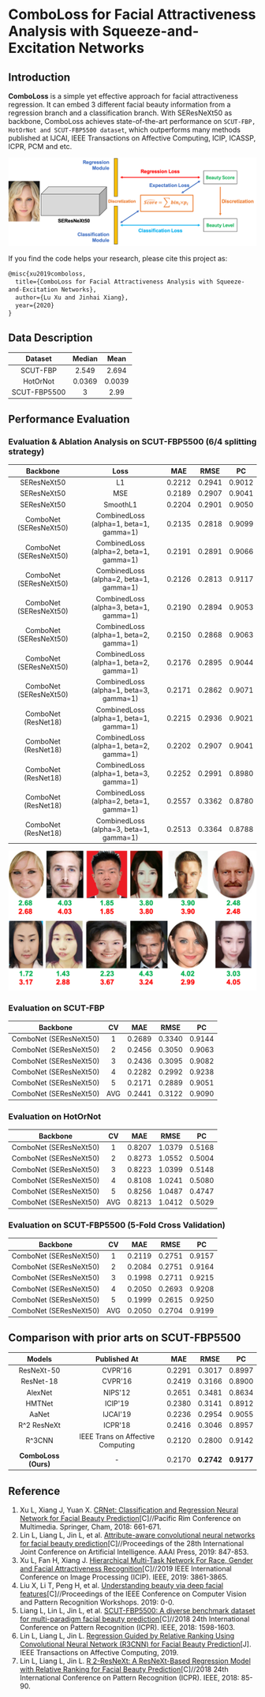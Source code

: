 # ComboLoss for Facial Attractiveness Analysis with Squeeze-and-Excitation Networks
## Introduction
**ComboLoss** is a simple yet effective approach for facial attractiveness regression. It can embed 3 different facial beauty information from a regression branch and a classification branch. 
With SEResNeXt50 as backbone, ComboLoss achieves state-of-the-art performance on ``SCUT-FBP, HotOrNot and SCUT-FBP5500 dataset``, which outperforms many methods published at IJCAI, IEEE Transactions on Affective Computing, ICIP, ICASSP, ICPR, PCM and etc.

![ComboLoss](./ComboLoss.png)

If you find the code helps your research, please cite this project as:
```
@misc{xu2019comboloss,
  title={ComboLoss for Facial Attractiveness Analysis with Squeeze-and-Excitation Networks},
  author={Lu Xu and Jinhai Xiang},
  year={2020}
}
```

## Data Description
| Dataset | Median | Mean |
| :---: | :---: | :---: |
| SCUT-FBP | 2.549 | 2.694 |
| HotOrNot | 0.0369 | 0.0039 |
| SCUT-FBP5500 | 3 | 2.99 |


## Performance Evaluation
### Evaluation & Ablation Analysis on SCUT-FBP5500 (6/4 splitting strategy)
| Backbone | Loss | MAE | RMSE | PC |
| :---: | :---: | :---: | :---: | :---: |
| SEResNeXt50 | L1 | 0.2212 | 0.2941 | 0.9012 |
| SEResNeXt50 | MSE | 0.2189 | 0.2907 | 0.9041 |
| SEResNeXt50 | SmoothL1 | 0.2204 | 0.2901 | 0.9050 |
| ComboNet (SEResNeXt50) | CombinedLoss (alpha=1, beta=1, gamma=1) | 0.2135 | 0.2818 | 0.9099 |
| ComboNet (SEResNeXt50)  | CombinedLoss (alpha=2, beta=1, gamma=1) | 0.2191 | 0.2891 | 0.9066 |
| ComboNet (SEResNeXt50)  | CombinedLoss (alpha=2, beta=1, gamma=1) | 0.2126 | 0.2813 | 0.9117 |
| ComboNet (SEResNeXt50)  | CombinedLoss (alpha=3, beta=1, gamma=1) | 0.2190 | 0.2894 | 0.9053 |
| ComboNet (SEResNeXt50)  | CombinedLoss (alpha=1, beta=2, gamma=1) | 0.2150 | 0.2868 | 0.9063 |
| ComboNet (SEResNeXt50)  | CombinedLoss (alpha=1, beta=2, gamma=1) | 0.2176 | 0.2895 | 0.9044 |
| ComboNet (SEResNeXt50)  | CombinedLoss (alpha=1, beta=3, gamma=1) | 0.2171 | 0.2862 | 0.9071 |
| ComboNet (ResNet18)  | CombinedLoss (alpha=1, beta=1, gamma=1) | 0.2215 | 0.2936 | 0.9021 |
| ComboNet (ResNet18)  | CombinedLoss (alpha=1, beta=2, gamma=1) | 0.2202 | 0.2907 | 0.9041 |
| ComboNet (ResNet18)  | CombinedLoss (alpha=1, beta=3, gamma=1) | 0.2252 | 0.2991 | 0.8980 |
| ComboNet (ResNet18)  | CombinedLoss (alpha=2, beta=1, gamma=1) | 0.2557 | 0.3362 | 0.8780 |
| ComboNet (ResNet18)  | CombinedLoss (alpha=3, beta=1, gamma=1) | 0.2513 | 0.3364 | 0.8788 |

![Samples](./samples.png)

### Evaluation on SCUT-FBP
| Backbone | CV | MAE | RMSE | PC |
| :---: | :---: | :---: | :---: | :---: |
|  ComboNet (SEResNeXt50)  | 1 | 0.2689 | 0.3340 | 0.9144 |
|  ComboNet (SEResNeXt50)  | 2 | 0.2456 | 0.3050 | 0.9063 |
|  ComboNet (SEResNeXt50)  | 3 | 0.2436 | 0.3095 | 0.9082 |
|  ComboNet (SEResNeXt50)  | 4 | 0.2282 | 0.2992 | 0.9238 |
|  ComboNet (SEResNeXt50)  | 5 | 0.2171 | 0.2889 | 0.9051 |
|  ComboNet (SEResNeXt50)  | AVG | 0.2441 | 0.3122 | 0.9090 |

### Evaluation on HotOrNot
| Backbone | CV | MAE | RMSE | PC |
| :---: | :---: | :---: | :---: | :---: |
| ComboNet (SEResNeXt50) | 1 | 0.8207 | 1.0379 | 0.5168 |
| ComboNet (SEResNeXt50) | 2 | 0.8273 | 1.0552 | 0.5004 |
| ComboNet (SEResNeXt50) | 3 | 0.8223 | 1.0399 | 0.5148 |
| ComboNet (SEResNeXt50) | 4 | 0.8108 | 1.0241 | 0.5080 |
| ComboNet (SEResNeXt50) | 5 | 0.8256 | 1.0487 | 0.4747 |
| ComboNet (SEResNeXt50) | AVG | 0.8213 | 1.0412 | 0.5029 |


### Evaluation on SCUT-FBP5500 (5-Fold Cross Validation)
| Backbone | CV | MAE | RMSE | PC |
| :---: | :---: | :---: | :---: | :---: |
| ComboNet (SEResNeXt50)  | 1 | 0.2119 | 0.2751 | 0.9157 |
| ComboNet (SEResNeXt50)  | 2 | 0.2084 | 0.2751 | 0.9164 |
| ComboNet (SEResNeXt50)  | 3 | 0.1998 | 0.2711 | 0.9215 |
| ComboNet (SEResNeXt50)  | 4 | 0.2050 | 0.2693 | 0.9208 |
| ComboNet (SEResNeXt50)  | 5 | 0.1999 | 0.2615 | 0.9250 |
| ComboNet (SEResNeXt50)  | AVG | 0.2050 | 0.2704 | 0.9199 |


## Comparison with prior arts on SCUT-FBP5500
| Models | Published At | MAE | RMSE | PC |
| :---: | :---: | :---: | :---: | :---: |
| ResNeXt-50 | CVPR'16 | 0.2291 | 0.3017 | 0.8997 |
| ResNet-18	| CVPR'16 | 0.2419 | 0.3166 | 0.8900 |
| AlexNet | NIPS'12 | 0.2651 | 0.3481	| 0.8634 |
| HMTNet | ICIP'19 | 0.2380 | 0.3141 | 0.8912 |
| AaNet | IJCAI'19 | 0.2236 | 0.2954 | 0.9055 |
| R^2 ResNeXt  | ICPR'18 | 0.2416 | 0.3046 | 0.8957 |
| R^3CNN | IEEE Trans on Affective Computing | 0.2120 | 0.2800 | 0.9142 |
| **ComboLoss (Ours)** | - | 0.2170 | **0.2742** | **0.9177** |


## Reference
1. Xu L, Xiang J, Yuan X. [CRNet: Classification and Regression Neural Network for Facial Beauty Prediction](https://link.springer.com/chapter/10.1007/978-3-030-00764-5_61)[C]//Pacific Rim Conference on Multimedia. Springer, Cham, 2018: 661-671.
2. Lin L, Liang L, Jin L, et al. [Attribute-aware convolutional neural networks for facial beauty prediction](https://www.ijcai.org/proceedings/2019/0119.pdf)[C]//Proceedings of the 28th International Joint Conference on Artificial Intelligence. AAAI Press, 2019: 847-853.
3. Xu L, Fan H, Xiang J. [Hierarchical Multi-Task Network For Race, Gender and Facial Attractiveness Recognition](https://ieeexplore.ieee.org/abstract/document/8803614/)[C]//2019 IEEE International Conference on Image Processing (ICIP). IEEE, 2019: 3861-3865.
4. Liu X, Li T, Peng H, et al. [Understanding beauty via deep facial features](http://openaccess.thecvf.com/content_CVPRW_2019/papers/AMFG/Liu_Understanding_Beauty_via_Deep_Facial_Features_CVPRW_2019_paper.pdf)[C]//Proceedings of the IEEE Conference on Computer Vision and Pattern Recognition Workshops. 2019: 0-0.
5. Liang L, Lin L, Jin L, et al. [SCUT-FBP5500: A diverse benchmark dataset for multi-paradigm facial beauty prediction](https://arxiv.org/pdf/1801.06345.pdf)[C]//2018 24th International Conference on Pattern Recognition (ICPR). IEEE, 2018: 1598-1603.
6. Lin L, Liang L, Jin L. [Regression Guided by Relative Ranking Using Convolutional Neural Network (R3CNN) for Facial Beauty Prediction](https://ieeexplore.ieee.org/abstract/document/8789541/)[J]. IEEE Transactions on Affective Computing, 2019.
7. Lin L, Liang L, Jin L. [R 2-ResNeXt: A ResNeXt-Based Regression Model with Relative Ranking for Facial Beauty Prediction](https://ieeexplore.ieee.org/abstract/document/8545164/)[C]//2018 24th International Conference on Pattern Recognition (ICPR). IEEE, 2018: 85-90.